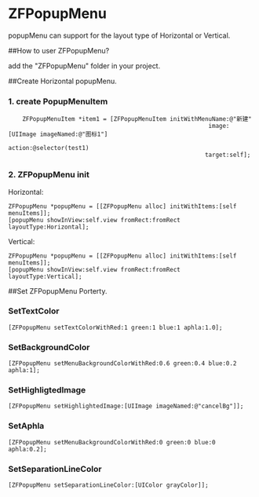 # ZFPopupMenu
popupMenu can support for the layout type of Horizontal or Vertical.

##How to user ZFPopupMenu?

add the "ZFPopupMenu" folder in your project.

##Create Horizontal popupMenu.
### 1. create PopupMenuItem
```obj-c
    ZFPopupMenuItem *item1 = [ZFPopupMenuItem initWithMenuName:@"新建"
                                                         image:[UIImage imageNamed:@"图标1"]
                                                        action:@selector(test1)
                                                        target:self];
```
### 2. ZFPopupMenu init
Horizontal:
```obj-c
ZFPopupMenu *popupMenu = [[ZFPopupMenu alloc] initWithItems:[self menuItems]];
[popupMenu showInView:self.view fromRect:fromRect layoutType:Horizontal];
``` 
Vertical:
```obj-c
ZFPopupMenu *popupMenu = [[ZFPopupMenu alloc] initWithItems:[self menuItems]];
[popupMenu showInView:self.view fromRect:fromRect layoutType:Vertical];
``` 
##Set ZFPopupMenu Porterty.
### SetTextColor

```obj-c
[ZFPopupMenu setTextColorWithRed:1 green:1 blue:1 aphla:1.0];
```
### SetBackgroundColor

```obj-c
[ZFPopupMenu setMenuBackgroundColorWithRed:0.6 green:0.4 blue:0.2 aphla:1];
```

### SetHighligtedImage
```obj-c
[ZFPopupMenu setHighlightedImage:[UIImage imageNamed:@"cancelBg"]];
```

### SetAphla
```obj-c
[ZFPopupMenu setMenuBackgroundColorWithRed:0 green:0 blue:0 aphla:0.2];
```
### SetSeparationLineColor
```obj-c
[ZFPopupMenu setSeparationLineColor:[UIColor grayColor]];
```
